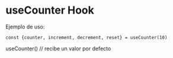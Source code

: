 # useCounter Hook


Ejemplo de uso:

```
const {counter, increment, decrement, reset} = useCounter(10)

```
useCounter() // recibe un valor por defecto


